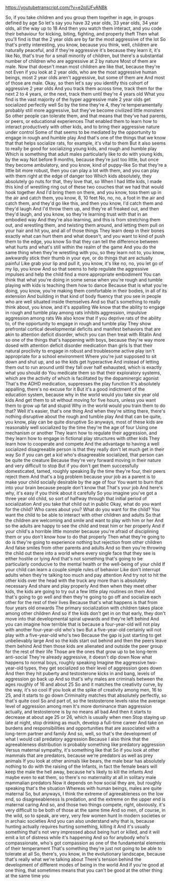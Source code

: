 https://youtubetranscript.com/?v=e2pIUFvANBk

 So, if you take children and you group them together in age, in groups defined by age So let's say you have 32 year olds, 33 year olds, 34 year olds, all the way up to 18 And then you watch them interact, and you code their behaviour for kicking, biting, fighting, and property theft Then what you'll find is that the 2 year olds are by far the most aggressive of the lot So that's pretty interesting, you know, because you think, well, children are naturally peaceful, and if they're aggressive it's because they learn it, it's like No, that's true for a small minority of children, but there's a substantial number of children who are aggressive at 2 by nature Most of them are male. Now that doesn't mean most children are like that, because they're not Even if you look at 2 year olds, who are the most aggressive human beings, most 2 year olds aren't aggressive, but some of them are And most of those are male. Okay, so then let's say you identify this cohort of aggressive 2 year olds And you track them across time, track them for the next 2 to 4 years, or the next, track them until they're 4 years old What you find is the vast majority of the hyper aggressive male 2 year olds get socialized perfectly well So by the time they're 4, they're temperamentally probably still more aggressive, but they've become civilized little monsters So other people can tolerate them, and that means that they've had parents, or peers, or educational experiences That enabled them to learn how to interact productively with other kids, and to bring their aggressive nature under control Some of that seems to be mediated by the opportunity to engage in rough and humble play And that's one of the things that we know that that helps socialize rats, for example, it's vital to them But it also seems to really be good for socializing young kids, and rough and humble play Which is something that adult males particularly like to do with young kids, by the way Not before 9 months, because they're just too little, but once they become ambulatory, and you know, kind of puppy-like So that they're a little bit more robust, then you can play a lot with them, and you can play with them right at the edge of danger too Which kids absolutely, they absolutely go nuts for that, they love that, so When I had little kids, I made this kind of wrestling ring out of these two couches that we had that would hook together And I'd bring them on there, and you know, toss them up in the air and catch them, you know, 8, 10 feet No, no, no, a foot in the air and catch them, and they'd go like this, and then you know, I'd catch them and they'd laugh And I'd throw them up, and they're all freaked out, and then they'd laugh, and you know, so they're learning trust with that in an embodied way And they're also learning, and this is from stretching them out, and wrestling them, and twisting them around, and letting them pull on your hair and hit you, and all of those things They learn deep in their bones exactly what can hurt them and what doesn't, and you want to kind of push them to the edge, you know So that they can tell the difference between what hurts and what's still within the realm of the game And you do the same thing when they're wrestling with you, so they learn not to, you know, awkwardly stick their thumb in your eye, or do things that are actually painful Like grab your lip and pull it, you know, it's like no, no, you let go of my lip, you know And so that seems to help regulate the aggressive impulses and help the child find a more appropriate embodiment You can think that what you're doing in some sense when you're rough and tumble playing with kids is teaching them how to dance Because that is what you're doing, you know, you're making them comfortable in their bodies, in all of its extension And building in that kind of body fluency that you see in people who are well situated inside themselves And so that's something to really think about, you know, and it's appalling We know that the ability to engage in rough and tumble play among rats inhibits aggression, impulsive aggression among rats We also know that if you deprive rats of the ability to, of the opportunity to engage in rough and tumble play They show prefrontal cortical developmental deficits and manifest behaviors that are akin to attention deficit disorder, which you can then treat with Ritalin And so one of the things that's happening with boys, because they're way more dosed with attention deficit disorder medication than girls Is that their natural proclivity to engage in robust and troublesome active play isn't appropriate for a school environment Where you're just supposed to sit down and shut up, and so the kids get hyperactive And instead of letting them out to run around until they fall over half exhausted, which is exactly what you should do You medicate them so that their exploratory systems, which are the activity of which is facilitated by the dopaminergic agonist That's the ADHD medication, suppresses the play function It's absolutely appalling, there's no excuse for it But it's a good indictment of the education system, because why in the world would you take six year old kids And get them to sit without moving for five hours, unless you want them to grow up fat and stupid Why in the world would you train them to do that? Well it's easier, that's one thing And when they're sitting there, there's nothing disruptive about the rough and tumble play And that can be quite, you know, play can be quite disruptive So anyways, most of these kids are reasonably well socialized by the time they're the age of four Using one mechanism or another They learn how to regulate their aggression, and they learn how to engage in fictional play structures with other kids They learn how to cooperate and compete And the advantage to having a well socialized disagreeable person is that they really don't let much get in their way So if you can get a kid who's disagreeable socialized, that person can be quite the creature Because they're very forward moving in their nature and very difficult to stop But if you don't get them successfully domesticated, tamed, roughly speaking By the time they're four, their peers reject them And that's a big problem because your job as a parent is to make your child socially desirable by the age of four You want to burn that into your brain because people don't know that That's your job And here's why, it's easy if you think about it carefully So you imagine you've got a three year old child, so sort of halfway through that initial period of socialization And you take that child out in public Okay, what do you want for the child? Who cares about you? What do you want for the child? You want the child to be able to interact with other children and adults So that the children are welcoming and smile and want to play with him or her And so the adults are happy to see the child and treat him or her properly And if your child's a horrible little monster because you're afraid of disciplining them or you don't know how to do that properly Then what they're going to do is they're going to experience nothing but rejection from other children And false smiles from other parents and adults And so then you're throwing the child out there into a world where every single face that they see is either hostile or lying And that's not something that's going to be particularly conducive to the mental health or the well-being of your child If your child can learn a couple simple rules of behavior Like don't interrupt adults when they're talking too much and pay attention And try not to hit the other kids over the head with the truck any more than is absolutely necessary And share and play properly And then when they meet other kids, the kids are going to try out a few little play routines on them And that's going to go well and then they're going to go off and socialize each other for the rest of their lives Because that's what happens is that from four years old onwards The primary socialization with children takes place among other children And so if the kids don't get in on that early, they don't move into that developmental spiral upwards and they're left behind And you can imagine how terrible that is because a four-year-old will not play with another four-year-old who's two But a five-year-old certainly will not play with a five-year-old who's two Because the gap is just starting to get unbelievably large And so the kids start out behind and then the peers leave them behind And then those kids are alienated and outside the peer group for the rest of their life Those are the ones that grow up to be long-term anti-social They're already aggressive, it doesn't dip down Now what happens to normal boys, roughly speaking Imagine the aggressive two-year-old types, they get socialized so their level of aggression goes down And then they hit puberty and testosterone kicks in and bang, levels of aggression go back up And so that's why males are criminals between the ages roughly of 16 and about 25 So and it matches the creativity curve, by the way, it's so cool If you look at the spike of creativity among men, 16 to 25, and it starts to go down Criminality matches that absolutely perfectly, so that's quite cool So and part of, so the testosterone levels raise the average level of aggression among men It's more dominance than aggression actually, and testosterone is by no means all bad And then it starts to decrease at about age 25 or 26, which is usually when men Stop staying up late at night, stop drinking as much, develop a full-time career And take on burdens and responsibilities and opportunities that are associated with a long-term partner and family And so, well, so that's the development of what I would call predatory aggression Because I also think that the agreeableness distribution is probably something like predatory aggression Versus maternal sympathy, it's something like that So if you look at other mammals that are predators, because we're predators as well as prey animals If you look at other animals like bears, the male bear has absolutely nothing to do with the raising of the Infants, in fact the female bears will keep the male the hell away, because he's likely to kill the infants And maybe even to eat them, so there's no maternality at all in solitary male mammalian predators Now it depends on how social they are, but roughly speaking that's the situation Whereas with human beings, males are quite maternal So, but anyways, I think the extreme of agreeableness on the low end, so disagreeableness Is predation, and the extreme on the upper end is maternal caring And so, and those two things compete, right, obviously, it's very difficult to be both of those at the same time And so men, of course, in the wild, so to speak, are very, very few women hunt In modern societies or in archaic societies And you can also understand why that is, because hunting actually requires hurting something, killing it And it's usually something that's not very impressed about being hurt or killed, and it will emit a lot of distress while it's happening And so for anybody who's compassionate, who's got compassion as one of the fundamental elements of their temperament That's something they're just not going to be able to tolerate at all So, there's, you know, in the evolutionary landscape, because that's really what we're talking about There's tension behind the development of different modes of being in the world And if you're good at one thing, that sometimes means that you can't be good at the other thing at the same time you
